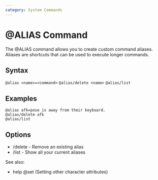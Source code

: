 ```yaml
---
category: System Commands
---
```

# @ALIAS Command

The @ALIAS command allows you to create custom command aliases. Aliases are shortcuts that can be used to execute longer commands.

## Syntax
`@alias <name>=<command>`
`@alias/delete <name>`
`@alias/list`

## Examples
```
@alias afk=pose is away from their keyboard.
@alias/delete afk
@alias/list
```

## Options
* /delete - Remove an existing alias
* /list - Show all your current aliases

See also:
- help @set (Setting other character attributes)
